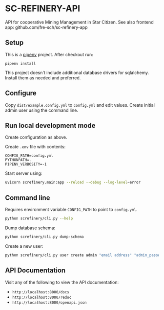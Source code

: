 # SC-REFINERY-API

API for cooperative Mining Management in Star Citizen.
See also frontend app: github.com/fre-sch/sc-refinery-app


## Setup

This is a [pipenv](https://pipenv.pypa.io/) project. After checkout run:

```
pipenv install
```

This project doesn't include additional database drivers for sqlalchemy.
Install them as needed and preferred.

## Configure

Copy ``dist/example.config.yml`` to ``config.yml`` and edit values.
Create initial admin user using the command line.


## Run local development mode

Create configuration as above.

Create ``.env`` file with contents:

```
CONFIG_PATH=config.yml
PYTHONPATH=.
PIPENV_VERBOSITY=-1
```

Start server using:

```bash
uvicorn screfinery.main:app --reload --debug --log-level=error
```


## Command line

Requires environment variable ``CONFIG_PATH`` to point to ``config.yml``.

```bash
python screfinery/cli.py --help
```

Dump database schema:
```bash
python screfinery/cli.py dump-schema
```

Create a new user:
```bash
python screfinery/cli.py user create admin "email address" "admin_password" "*,admin"
```


## API Documentation

Visit any of the following to view the API documentation:

* ``http://localhost:8000/docs``
* ``http://localhost:8000/redoc``
* ``http://localhost:8000/openapi.json``
